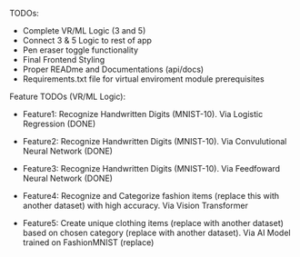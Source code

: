 TODOs:
- Complete VR/ML Logic (3 and 5)
- Connect 3 & 5 Logic to rest of app
- Pen eraser toggle functionality
- Final Frontend Styling
- Proper READme and Documentations (api/docs)
- Requirements.txt file for virtual enviroment module prerequisites

Feature TODOs (VR/ML Logic):
- Feature1: Recognize Handwritten Digits (MNIST-10). Via Logistic Regression (DONE)
 
- Feature2: Recognize Handwritten Digits (MNIST-10). Via Convulutional Neural Network (DONE)

- Feature3: Recognize Handwritten Digits (MNIST-10). Via Feedfoward Neural Network (DONE)

- Feature4: Recognize and Categorize fashion items (replace this with another dataset) with high accuracy. Via Vision Transformer

- Feature5: Create unique clothing items (replace with another dataset) based on chosen category (replace with another dataset). Via AI Model trained on FashionMNIST (replace) 